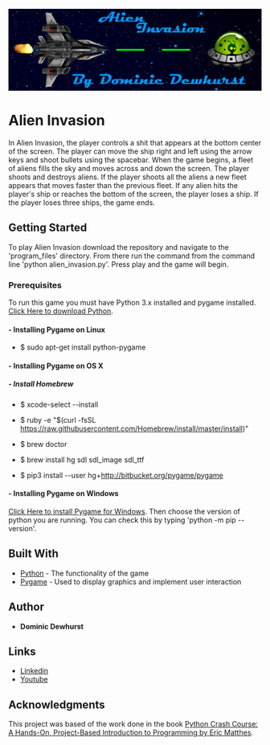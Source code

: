 ![](/images/logos/logo.jpg?raw=True "Alien Invasion")
# Alien Invasion

In Alien Invasion, the player controls a shit that appears at the bottom center of the screen. The player can move the ship right and left using the arrow keys and shoot bullets using the spacebar. When the game begins, a fleet of aliens fills the sky and moves across and down the screen. The player shoots and destroys aliens. If the player shoots all the aliens a new fleet appears that moves faster than the previous fleet. If any alien hits the player's ship or reaches the bottom of the screen, the player loses a ship. If the player loses three ships, the game ends.

## Getting Started

To play Alien Invasion download the repository and navigate to the 'program_files' directory. From there run the command from the command line 'python alien_invasion.py'. Press play and the game will begin.

### Prerequisites

To run this game you must have Python 3.x installed and pygame installed. [Click Here to download Python](https://www.python.org).

#### - Installing Pygame on Linux 

* $ sudo apt-get install python-pygame

#### - Installing Pygame on OS X

##### - Install Homebrew

* $ xcode-select --install
* $ ruby -e "$(curl -fsSL https://raw.githubusercontent.com/Homebrew/install/master/install)"
* $ brew doctor

* $ brew install hg sdl sdl_image sdl_ttf
* $ pip3 install --user hg+http://bitbucket.org/pygame/pygame

#### - Installing Pygame on Windows

[Click Here to install Pygame for Windows](https://bitbucket.org/pygame/pygame/downloads/). Then choose the version of python you are running. You can check this by typing 'python -m pip --version'.

## Built With
* [Python](https://www.python.org/) - The functionality of the game
* [Pygame](https://www.pygame.org/news) - Used to display graphics and implement user interaction

## Author

* **Dominic Dewhurst**

## Links
* [Linkedin](https://www.linkedin.com/in/dominic-dewhurst-b1a971129)
* [Youtube](https://www.youtube.com/channel/UCPrj3XZlY39YiaHc6yaodLg)

## Acknowledgments

This project was based of the work done in the book [Python Crash Course: A Hands-On, Project-Based Introduction to Programming by Eric Matthes](https://www.amazon.com/Python-Crash-Course-Hands-Project-Based/dp/1593276036/ref=sr_1_1?ie=UTF8&qid=1499567328&sr=8-1&keywords=python+crash+course).
